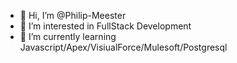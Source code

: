 - 👋 Hi, I’m @Philip-Meester
- 👀 I’m interested in FullStack Development
- 🌱 I’m currently learning Javascript/Apex/VisiualForce/Mulesoft/Postgresql

